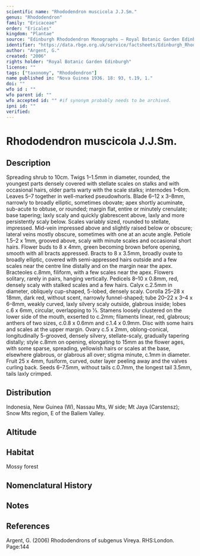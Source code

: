 ```yaml
---
scientific name: "Rhododendron muscicola J.J.Sm."
genus: "Rhododendron"
family: "Ericaceae"
order: "Ericales"
kingdom: "Plantae"
source: "Edinburgh Rhododendron Monographs – Royal Botanic Garden Edinburgh"
identifier: "https://data.rbge.org.uk/service/factsheets/Edinburgh_Rhododendron_Monographs.xhtml"
author: "Argent, G."
created: "2006"
rights holder: "Royal Botanic Garden Edinburgh"
license: ""
tags: ["taxonomy", "Rhododendron"]
name published in: "Nova Guinea 1936. 18: 93, t.19, 1."
doi: ""
wfo id : ""
wfo parent id: ""
wfo accepted id: "" #if synonym probably needs to be archived.                      
ipni id: ""
verified:
---
```


                       

# Rhododendron muscicola J.J.Sm.

## Description
Spreading shrub to 10cm. Twigs 1–1.5mm in diameter, rounded, the youngest parts densely covered with stellate scales on stalks and with occasional hairs, older parts warty with the scale stalks; internodes 1–6cm. Leaves 5–7 together in well-marked pseudowhorls. Blade 6–12 x 3–8mm, narrowly to broadly elliptic, sometimes obovate; apex shortly acuminate, sub-acute to obtuse, or rounded; margin flat, entire or minutely crenulate; base tapering; laxly scaly and quickly glabrescent above, laxly and more persistently scaly below. Scales variably sized, rounded to stellate, impressed. Mid-vein impressed above and slightly raised below or obscure; lateral veins mostly obscure, sometimes with one at an acute angle. Petiole 1.5–2 x 1mm, grooved above, scaly with minute scales and occasional short hairs. Flower buds to 8 x 4mm, green becoming brown before opening, smooth with all bracts appressed. Bracts to 8 x 3.5mm, broadly ovate to broadly elliptic, covered with semi-appressed hairs outside and a few scales near the centre line distally and on the margin near the apex. Bracteoles c.8mm, filiform, with a few scales near the apex. Flowers solitary, rarely in pairs, hanging vertically. Pedicels 8–10 x 0.8mm, red, densely scaly with stalked scales and a few hairs. Calyx c.2.5mm in diameter, obliquely cup-shaped, 5-lobed, densely scaly. Corolla 25–28 x 18mm, dark red, without scent, narrowly funnel-shaped; tube 20–22 x 3–4 x 6–8mm, weakly curved, laxly silvery scaly outside, glabrous inside; lobes c.6 x 6mm, circular, overlapping to 1⁄3. Stamens loosely clustered on the lower side of the mouth, exserted to c.2mm; filaments linear, red, glabrous; anthers of two sizes, c.0.8 x 0.6mm and c.1.4 x 0.9mm. Disc with some hairs and scales at the upper margin. Ovary c.5 x 2mm, oblong-conical, longitudinally 5-grooved, densely silvery, stellate-scaly, gradually tapering distally; style c.8mm on opening, elongating to 15mm as the flower ages, with some sparse, spreading, yellowish hairs or scales at the base, elsewhere glabrous, or glabrous all over; stigma minute, c.1mm in diameter. Fruit 25 x 4mm, fusiform, curved, outer layer peeling away and the valves curling back. Seeds 6–7.5mm, without tails c.0.7mm, the longest tail 3.5mm, tails laxly crimped.

## Distribution
Indonesia, New Guinea (W), Nassau Mts, W side; Mt Jaya (Carstensz); Snow Mts region, E of the Baliem Valley.

## Altitude


## Habitat
Mossy forest

## Nomenclatural History

                       
## Notes


## References

Argent, G. (2006) Rhododendrons of subgenus Vireya. RHS:London. Page:144
